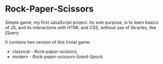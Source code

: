 # Rock-Paper-Scissors

Simple game, my first JavaScript project. Its sole purpose, is to learn basics of JS, and its interactions with HTML and CSS,
without use of libraries, like jQuery.

It contains two version of this trivial game:
- classical - <i>Rock-paper-scissors,</i>
- modern - <i>Rock-paper-scissors-lizard-Spock.</i>
